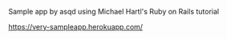 Sample app by asqd using Michael Hartl's Ruby on Rails tutorial

https://very-sampleapp.herokuapp.com/